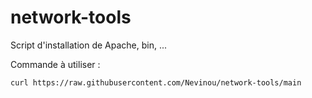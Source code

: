 # network-tools
Script d'installation de Apache, bin, ...

Commande à utiliser :

`curl https://raw.githubusercontent.com/Nevinou/network-tools/main`
